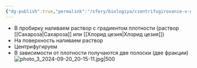 ```yaml
---
{"dg-publish":true,"permalink":"/sfery/biologiya/czentrifugirovanie-v-gradiente-plotnosti/","tags":["Общаябиология"]}
---
```


- В пробирку наливаем раствор с градиентом плотности (раствор [[Сахароза\|Сахароза]] или [[Хлорид цезия\|Хлорид цезия]]) 
- На поверхность наливаем раствор
- Центрифугируем
- В зависимости от плотности получаются две полоски (две фракции)
![photo_3_2024-09-20_20-15-11.jpg|500](/img/user/%D0%90%D1%80%D1%85%D0%B8%D0%B2/%D0%9A%D1%8D%D1%88/photo_3_2024-09-20_20-15-11.jpg)